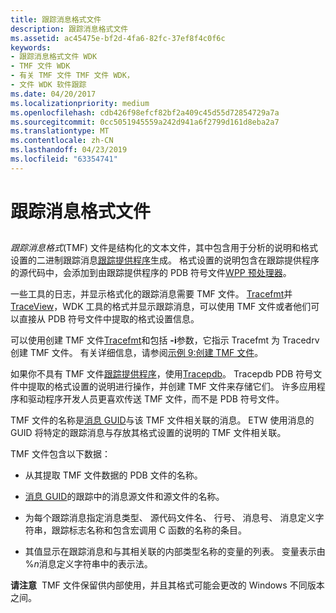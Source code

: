 ```yaml
---
title: 跟踪消息格式文件
description: 跟踪消息格式文件
ms.assetid: ac45475e-bf2d-4fa6-82fc-37ef8f4c0f6c
keywords:
- 跟踪消息格式文件 WDK
- TMF 文件 WDK
- 有关 TMF 文件 TMF 文件 WDK，
- 文件 WDK 软件跟踪
ms.date: 04/20/2017
ms.localizationpriority: medium
ms.openlocfilehash: cdb426f98efcf82bf2a409c45d55d72854729a7a
ms.sourcegitcommit: 0cc5051945559a242d941a6f2799d161d8eba2a7
ms.translationtype: MT
ms.contentlocale: zh-CN
ms.lasthandoff: 04/23/2019
ms.locfileid: "63354741"
---
```

# <a name="trace-message-format-file"></a>跟踪消息格式文件


## <span id="ddk_trace_message_format_file_tools"></span><span id="DDK_TRACE_MESSAGE_FORMAT_FILE_TOOLS"></span>


*跟踪消息格式*(TMF) 文件是结构化的文本文件，其中包含用于分析的说明和格式设置的二进制跟踪消息[跟踪提供程序](trace-provider.md)生成。 格式设置的说明包含在跟踪提供程序的源代码中，会添加到由跟踪提供程序的 PDB 符号文件[WPP 预处理器](wpp-preprocessor.md)。

一些工具的日志，并显示格式化的跟踪消息需要 TMF 文件。 [Tracefmt](tracefmt.md)并[TraceView](traceview.md)，WDK 工具的格式并显示跟踪消息，可以使用 TMF 文件或者他们可以直接从 PDB 符号文件中提取的格式设置信息。

可以使用创建 TMF 文件[Tracefmt](https://docs.microsoft.com/windows-hardware/drivers/devtest/tracefmt)和包括 **-i**参数，它指示 Tracefmt 为 Tracedrv 创建 TMF 文件。 有关详细信息，请参阅[示例 9:创建 TMF 文件](https://docs.microsoft.com/windows-hardware/drivers/devtest/example-9--creating-a-tmf-file)。

如果你不具有 TMF 文件[跟踪提供程序](trace-provider.md)，使用[Tracepdb](tracepdb.md)。 Tracepdb PDB 符号文件中提取的格式设置的说明进行操作，并创建 TMF 文件来存储它们。 许多应用程序和驱动程序开发人员更喜欢传送 TMF 文件，而不是 PDB 符号文件。

TMF 文件的名称是[消息 GUID](message-guid.md)与该 TMF 文件相关联的消息。 ETW 使用消息的 GUID 将特定的跟踪消息与存放其格式设置的说明的 TMF 文件相关联。

TMF 文件包含以下数据：

-   从其提取 TMF 文件数据的 PDB 文件的名称。

-   [消息 GUID](message-guid.md)的跟踪中的消息源文件和源文件的名称。

-   为每个跟踪消息指定消息类型、 源代码文件名、 行号、 消息号、 消息定义字符串，跟踪标志名称和包含宏调用 C 函数的名称的条目。

-   其值显示在跟踪消息和与其相关联的内部类型名称的变量的列表。 变量表示由 %*n*消息定义字符串中的表示法。

**请注意**  TMF 文件保留供内部使用，并且其格式可能会更改的 Windows 不同版本之间。

 

 

 





